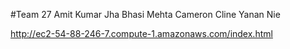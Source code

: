 #Team 27
Amit Kumar Jha
Bhasi Mehta
Cameron Cline
Yanan Nie


http://ec2-54-88-246-7.compute-1.amazonaws.com/index.html
